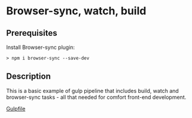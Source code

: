 # Browser-sync, watch, build
## Prerequisites
Install Browser-sync plugin:
```
> npm i browser-sync --save-dev
```

## Description
This is a basic example of gulp pipeline that includes build, watch and browser-sync tasks - all that needed for comfort front-end development.

[Gulpfile](gulpfile.js)